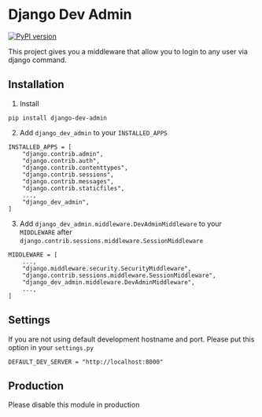 # Django Dev Admin

[![PyPI version](https://badge.fury.io/py/django-dev-admin.svg)](https://badge.fury.io/py/django-dev-admin)

This project gives you a middleware that allow you to login to any user via django command.

## Installation

1. Install

```
pip install django-dev-admin
```

2. Add `django_dev_admin` to your `INSTALLED_APPS`

```
INSTALLED_APPS = [
    "django.contrib.admin",
    "django.contrib.auth",
    "django.contrib.contenttypes",
    "django.contrib.sessions",
    "django.contrib.messages",
    "django.contrib.staticfiles",
    ...,
    "django_dev_admin",
]
```

3. Add `django_dev_admin.middleware.DevAdminMiddleware` to your `MIDDLEWARE` after `django.contrib.sessions.middleware.SessionMiddleware`

```
MIDDLEWARE = [
    ...,
    "django.middleware.security.SecurityMiddleware",
    "django.contrib.sessions.middleware.SessionMiddleware",
    "django_dev_admin.middleware.DevAdminMiddleware",
    ...,
]
```

## Settings

If you are not using default development hostname and port. Please put this option in your `settings.py`

```
DEFAULT_DEV_SERVER = "http://localhost:8000"
```

## Production

Please disable this module in production
